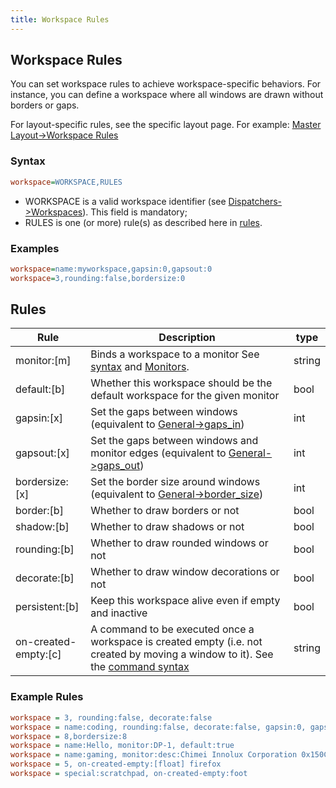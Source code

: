 ```yaml
---
title: Workspace Rules
---
```


## Workspace Rules

You can set workspace rules to achieve workspace-specific behaviors. For
instance, you can define a workspace where all windows are drawn without borders
or gaps.

For layout-specific rules, see the specific layout page. For example:
[Master Layout->Workspace Rules](../Master-Layout#workspace-rules)

### Syntax

```ini
workspace=WORKSPACE,RULES
```

- WORKSPACE is a valid workspace identifier (see
  [Dispatchers->Workspaces](../Dispatchers#workspaces)). This field is
  mandatory;
- RULES is one (or more) rule(s) as described here in [rules](#rules).

### Examples

```ini
workspace=name:myworkspace,gapsin:0,gapsout:0
workspace=3,rounding:false,bordersize:0
```

## Rules

| Rule                 | Description                                                                                                                                                           | type   |
| -------------------- | --------------------------------------------------------------------------------------------------------------------------------------------------------------------- | ------ |
| monitor:[m]          | Binds a workspace to a monitor See [syntax](#syntax) and [Monitors](../Monitors).                                                                                     | string |
| default:[b]          | Whether this workspace should be the default workspace for the given monitor                                                                                          | bool   |
| gapsin:[x]           | Set the gaps between windows (equivalent to [General->gaps_in](../Variables#general))                                                                                 | int    |
| gapsout:[x]          | Set the gaps between windows and monitor edges (equivalent to [General->gaps_out](../Variables#general))                                                              | int    |
| bordersize:[x]       | Set the border size around windows (equivalent to [General->border_size](../Variables#general))                                                                       | int    |
| border:[b]           | Whether to draw borders or not                                                                                                                                        | bool   |
| shadow:[b]           | Whether to draw shadows or not                                                                                                                                        | bool   |
| rounding:[b]         | Whether to draw rounded windows or not                                                                                                                                | bool   |
| decorate:[b]         | Whether to draw window decorations or not                                                                                                                             | bool   |
| persistent:[b]       | Keep this workspace alive even if empty and inactive                                                                                                                  | bool   |
| on-created-empty:[c] | A command to be executed once a workspace is created empty (i.e. not created by moving a window to it). See the [command syntax](../Dispatchers#executing-with-rules) | string |

### Example Rules

```ini
workspace = 3, rounding:false, decorate:false
workspace = name:coding, rounding:false, decorate:false, gapsin:0, gapsout:0, border:false, decorate:false, monitor:DP-1
workspace = 8,bordersize:8
workspace = name:Hello, monitor:DP-1, default:true
workspace = name:gaming, monitor:desc:Chimei Innolux Corporation 0x150C, default:true
workspace = 5, on-created-empty:[float] firefox
workspace = special:scratchpad, on-created-empty:foot
```
